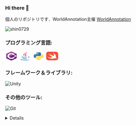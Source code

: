 ### Hi there 👋
個人のリポジトリです．WorldAnnotation主催
[WorldAnnotation](https://github.com/WorldAnnotation/)
<p align="left">
    <img src="https://komarev.com/ghpvc/?username=shin0729&label=Profile%20views&color=0e75b6&style=flat" alt="shin0729" />
</p>


<h3 align="left">プログラミング言語:</h3>
<p align="left">
    <img src="https://raw.githubusercontent.com/devicons/devicon/master/icons/csharp/csharp-original.svg" alt="C#" width="40" height="30"/>
    <img src="https://raw.githubusercontent.com/devicons/devicon/master/icons/java/java-original.svg" alt="Java" width="40" height="30"/>
    <img src="https://raw.githubusercontent.com/devicons/devicon/master/icons/python/python-original.svg" alt="Python" width="40" height="30"/>
    <img src="https://raw.githubusercontent.com/devicons/devicon/master/icons/swift/swift-original.svg" alt="Swift" width="40" height="30"/>
</p>

<h3 align="left">フレームワーク＆ライブラリ:</h3>
<p align="left">
    <img src="https://www.vectorlogo.zone/logos/unity3d/unity3d-icon.svg" alt="Unity" width="30" height="30"/>
</p>

<h3 align="left">その他のツール:</h3>
<p align="left">
    <img src="https://www.vectorlogo.zone/logos/git-scm/git-scm-icon.svg" alt="Git" width="40" height="30"/>
</p>

<details>
<p align="left"></p>
<p align="left">
    <img align="left" src="https://github-readme-stats.vercel.app/api/top-langs?username=shin0729&show_icons=true&locale=en&layout=compact" alt="shin0729" />
</p>

<!-- GRS (Light Mode) -->
<div align="center"> 
  <a href="https://github.com/shin0729#gh-light-mode-only">
    <img
      src="https://github-readme-stats-steel-omega.vercel.app/api?username=shin0729&show_icons=true&include_all_commits=true&hide_border=true&number_format=long&rank_icon=percentile&show=reviews,discussions_started,discussions_answered,prs_merged,prs_merged_percentage#gh-light-mode-only"
      alt="My Github stats"
      height="370"
    />
  </a>
</div>

<!-- GRS (Dark Mode) -->
<div align="center"> 
  <a href="https://github.com/shin0729#gh-dark-mode-only">
    <img
      src="https://github-readme-stats-steel-omega.vercel.app/api?username=shin0729&show_icons=true&include_all_commits=true&icon_color=2d77dc&title_color=2d77dc&text_color=ffffff&bg_color=0d1117&hide_border=true&number_format=long&rank_icon=percentile&show=reviews,discussions_started,discussions_answered,prs_merged,prs_merged_percentage#gh-dark-mode-only"
      alt="My Github stats"
      height="370"
    />
  </a>
</div>

<p align="left">
    <img src="https://github-readme-streak-stats.herokuapp.com/?user=shin0729&" alt="shin0729" />
</p>
<p align="left">
    <a href="https://github.com/ryo-ma/github-profile-trophy">
        <img src="https://github-profile-trophy.vercel.app/?username=shin0729" alt="shin0729" />
    </a>
</p>
</details>
